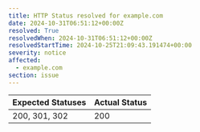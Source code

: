 ```yaml
---
title: HTTP Status resolved for example.com
date: 2024-10-31T06:51:12+00:00Z
resolved: True
resolvedWhen: 2024-10-31T06:51:12+00:00Z
resolvedStartTime: 2024-10-25T21:09:43.191474+00:00
severity: notice
affected:
  - example.com
section: issue
---
```


| Expected Statuses | Actual Status  |
|-------------------|----------------|
| 200, 301, 302 | 200 |
